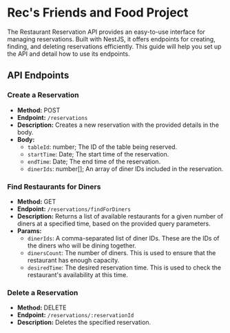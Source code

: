 # Rec's Friends and Food Project

The Restaurant Reservation API provides an easy-to-use interface for managing reservations. Built with NestJS, it offers endpoints for creating, finding, and deleting reservations efficiently. This guide will help you set up the API and detail how to use its endpoints.


## API Endpoints

### Create a Reservation

- **Method:** POST
- **Endpoint:** `/reservations`
- **Description:** Creates a new reservation with the provided details in the body.
- **Body:**
  - `tableId`: number; The ID of the table being reserved.
  - `startTime`: Date; The start time of the reservation.
  - `endTime`: Date; The end time of the reservation.
  - `dinerIds`: number[]; An array of diner IDs included in the reservation. 

### Find Restaurants for Diners

- **Method:** GET
- **Endpoint:** `/reservations/findForDiners`
- **Description:** Returns a list of available restaurants for a given number of diners at a specified time, based on the provided query parameters.
- **Params:**
  - `dinerIds`: A comma-separated list of diner IDs. These are the IDs of the diners who will be dining together.
  - `dinersCount`: The number of diners. This is used to ensure that the restaurant has enough capacity.
  - `desiredTime`: The desired reservation time. This is used to check the restaurant's availability at this time.


### Delete a Reservation

- **Method:** DELETE
- **Endpoint:** `/reservations/:reservationId`
- **Description:** Deletes the specified reservation.



